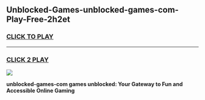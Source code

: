 
## Unblocked-Games-unblocked-games-com-Play-Free-2h2et
<h3>
<a href="https://premium76.site?title=unblocked-games-com&ref=22A">CLICK TO PLAY</a></h3>
<hr>

<h3>
<a href="https://premium76.site?title=unblocked-games-com&ref=22A">CLICK 2 PLAY</a>
  
</h3>

<a href="https://premium76.site?title=unblocked-games-com&ref=22A"><img src="https://clearcache.store/games.png"></a>


**unblocked-games-com games unblocked: Your Gateway to Fun and Accessible Online Gaming**

